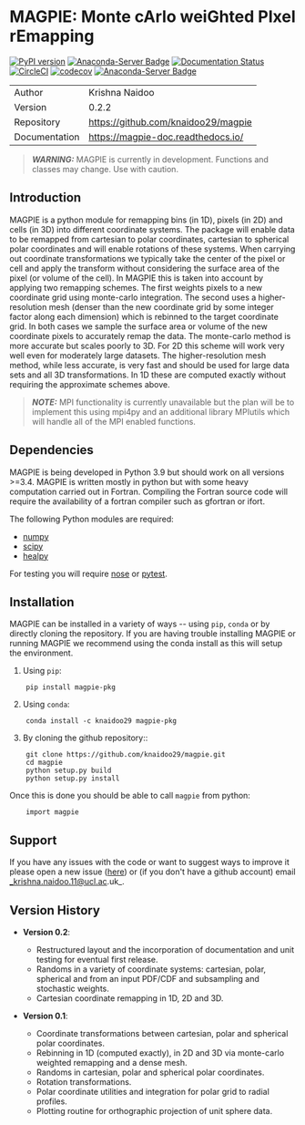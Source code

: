 # MAGPIE: Monte cArlo weiGhted PIxel rEmapping

[![PyPI version](https://badge.fury.io/py/magpie-pkg.svg)](https://badge.fury.io/py/magpie-pkg)
[![Anaconda-Server Badge](https://anaconda.org/knaidoo29/magpie-pkg/badges/version.svg)](https://anaconda.org/knaidoo29/magpie-pkg)
[![Documentation Status](https://readthedocs.org/projects/magpie-doc/badge/?version=latest)](https://magpie-doc.readthedocs.io/en/latest/?badge=latest)
[![CircleCI](https://circleci.com/gh/knaidoo29/magpie/tree/master.svg?style=svg)](https://circleci.com/gh/knaidoo29/magpie/tree/master)
[![codecov](https://codecov.io/gh/knaidoo29/magpie/branch/master/graph/badge.svg?token=P7H8FAJT43)](https://codecov.io/gh/knaidoo29/magpie)
[![Anaconda-Server Badge](https://anaconda.org/knaidoo29/magpie-pkg/badges/license.svg)](https://anaconda.org/knaidoo29/magpie-pkg)

|               |                                       |
|---------------|---------------------------------------|
| Author        | Krishna Naidoo                        |          
| Version       | 0.2.2                                 |
| Repository    | https://github.com/knaidoo29/magpie   |
| Documentation | https://magpie-doc.readthedocs.io/    |


> **_WARNING:_** MAGPIE is currently in development. Functions and classes may change. Use with caution.

## Introduction

MAGPIE is a python module for remapping bins (in 1D), pixels (in 2D) and cells (in 3D)
into different coordinate systems. The package will enable data to be remapped
from cartesian to polar coordinates, cartesian to spherical polar coordinates
and will enable rotations of these systems. When carrying out coordinate transformations
we typically take the center of the pixel or cell and apply the transform without
considering the surface area of the pixel (or volume of the cell). In MAGPIE this
is taken into account by applying two remapping schemes. The first weights pixels
to a new coordinate grid using monte-carlo integration. The second uses a
higher-resolution mesh (denser than the new coordinate grid by some integer factor
along each dimension) which is rebinned to the target coordinate grid. In both
cases we sample the surface area or volume of the new coordinate pixels to accurately
remap the data. The monte-carlo method is more accurate but scales poorly to 3D.
For 2D this scheme will work very well even for moderately large datasets. The
higher-resolution mesh method, while less accurate, is very fast and should be
used for large data sets and all 3D transformations. In 1D these are computed
exactly without requiring the approximate schemes above.

> **_NOTE:_**  MPI functionality is currently unavailable but the plan will be to implement this using mpi4py and an additional library MPIutils which will handle all of the MPI enabled functions.

## Dependencies

MAGPIE is being developed in Python 3.9 but should work on all versions >=3.4.
MAGPIE is written mostly in python but with some heavy computation carried out in Fortran.
Compiling the Fortran source code will require the availability of a fortran compiler
such as gfortran or ifort.

The following Python modules are required:

* [numpy](http://www.numpy.org/)
* [scipy](https://scipy.org/)
* [healpy](https://healpy.readthedocs.io/)

For testing you will require [nose](https://nose.readthedocs.io/en/latest/) or [pytest](http://pytest.org/en/latest/).


## Installation

MAGPIE can be installed in a variety of ways -- using `pip`, `conda` or by
directly cloning the repository. If you are having trouble installing MAGPIE or
running MAGPIE we recommend using the conda install as this will setup the
environment.

1. Using `pip`:

  ```
      pip install magpie-pkg
  ```

2. Using `conda`:

  ```
      conda install -c knaidoo29 magpie-pkg
  ```

3. By cloning the github repository::

  ```
      git clone https://github.com/knaidoo29/magpie.git
      cd magpie
      python setup.py build
      python setup.py install
  ```

Once this is done you should be able to call `magpie` from python:

```
    import magpie
```

## Support

If you have any issues with the code or want to suggest ways to improve it please
open a new issue ([here](https://github.com/knaidoo29/magpie/issues)) or (if you
don't have a github account) email _krishna.naidoo.11@ucl.ac.uk_.

## Version History

* **Version 0.2**:
    * Restructured layout and the incorporation of documentation and unit testing for eventual first release.
    * Randoms in a variety of coordinate systems: cartesian, polar, spherical and from an input PDF/CDF and subsampling and stochastic weights.
    * Cartesian coordinate remapping in 1D, 2D and 3D.

* **Version 0.1**:
    * Coordinate transformations between cartesian, polar and spherical polar coordinates.
    * Rebinning in 1D (computed exactly), in 2D and 3D via monte-carlo weighted remapping and a dense mesh.
    * Randoms in cartesian, polar and spherical polar coordinates.
    * Rotation transformations.
    * Polar coordinate utilities and integration for polar grid to radial profiles.
    * Plotting routine for orthographic projection of unit sphere data.
